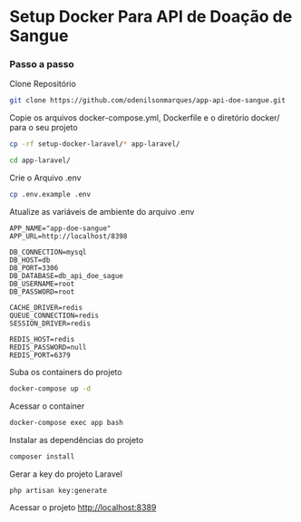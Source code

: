 
# Setup Docker Para API de Doação de Sangue


### Passo a passo
Clone Repositório
```sh
git clone https://github.com/odenilsonmarques/app-api-doe-sangue.git
```

Copie os arquivos docker-compose.yml, Dockerfile e o diretório docker/ para o seu projeto
```sh
cp -rf setup-docker-laravel/* app-laravel/
```
```sh
cd app-laravel/
```


Crie o Arquivo .env
```sh
cp .env.example .env
```


Atualize as variáveis de ambiente do arquivo .env
```dosini
APP_NAME="app-doe-sangue"
APP_URL=http://localhost/8398

DB_CONNECTION=mysql
DB_HOST=db
DB_PORT=3306
DB_DATABASE=db_api_doe_sague
DB_USERNAME=root
DB_PASSWORD=root

CACHE_DRIVER=redis
QUEUE_CONNECTION=redis
SESSION_DRIVER=redis

REDIS_HOST=redis
REDIS_PASSWORD=null
REDIS_PORT=6379
```


Suba os containers do projeto
```sh
docker-compose up -d
```


Acessar o container
```sh
docker-compose exec app bash
```


Instalar as dependências do projeto
```sh
composer install
```


Gerar a key do projeto Laravel
```sh
php artisan key:generate
```


Acessar o projeto
[http://localhost:8389](http://localhost:8389)
